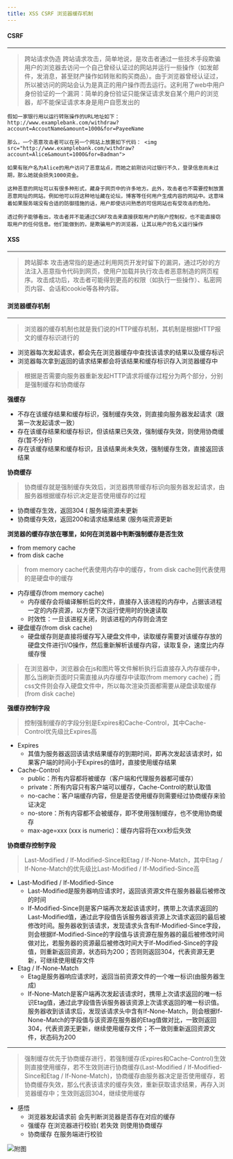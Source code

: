 ```yaml
---
title: XSS CSRF 浏览器缓存机制
---
```


#### CSRF
 ****
 >  跨站请求伪造
 >  跨站请求攻击，简单地说，是攻击者通过一些技术手段欺骗用户的浏览器去访问一个自己曾经认证过的网站并运行一些操作（如发邮件，发消息，甚至财产操作如转账和购买商品）。由于浏览器曾经认证过，所以被访问的网站会认为是真正的用户操作而去运行。这利用了web中用户身份验证的一个漏洞：简单的身份验证只能保证请求发自某个用户的浏览器，却不能保证请求本身是用户自愿发出的

 ```
 假如一家银行用以运行转账操作的URL地址如下： http://www.examplebank.com/withdraw?account=AccoutName&amount=1000&for=PayeeName

那么，一个恶意攻击者可以在另一个网站上放置如下代码： <img src="http://www.examplebank.com/withdraw?account=Alice&amount=1000&for=Badman">

如果有账户名为Alice的用户访问了恶意站点，而她之前刚访问过银行不久，登录信息尚未过期，那么她就会损失1000资金。

这种恶意的网址可以有很多种形式，藏身于网页中的许多地方。此外，攻击者也不需要控制放置恶意网址的网站。例如他可以将这种地址藏在论坛，博客等任何用户生成内容的网站中。这意味着如果服务端没有合适的防御措施的话，用户即使访问熟悉的可信网站也有受攻击的危险。

透过例子能够看出，攻击者并不能通过CSRF攻击来直接获取用户的账户控制权，也不能直接窃取用户的任何信息。他们能做到的，是欺骗用户的浏览器，让其以用户的名义运行操作
 ```


#### XSS
****
>  跨站脚本
>   攻击通常指的是通过利用网页开发时留下的漏洞，通过巧妙的方法注入恶意指令代码到网页，使用户加载并执行攻击者恶意制造的网页程序。攻击成功后，攻击者可能得到更高的权限（如执行一些操作）、私密网页内容、会话和cookie等各种内容。


#### 浏览器缓存机制
****
>  浏览器的缓存机制也就是我们说的HTTP缓存机制，其机制是根据HTTP报文的缓存标识进行的

* 浏览器每次发起请求，都会先在浏览器缓存中查找该请求的结果以及缓存标识
* 浏览器每次拿到返回的请求结果都会将该结果和缓存标识存入浏览器缓存中
> 根据是否需要向服务器重新发起HTTP请求将缓存过程分为两个部分，分别是强制缓存和协商缓存

**强缓存**
* 不存在该缓存结果和缓存标识，强制缓存失效，则直接向服务器发起请求（跟第一次发起请求一致）
* 存在该缓存结果和缓存标识，但该结果已失效，强制缓存失效，则使用协商缓存(暂不分析)
* 存在该缓存结果和缓存标识，且该结果尚未失效，强制缓存生效，直接返回该结果

**协商缓存**
> 协商缓存就是强制缓存失效后，浏览器携带缓存标识向服务器发起请求，由服务器根据缓存标识决定是否使用缓存的过程
* 协商缓存生效，返回304 ( 服务端资源未更新
* 协商缓存失效，返回200和请求结果结果  (服务端资源更新


**浏览器的缓存存放在哪里，如何在浏览器中判断强制缓存是否生效**
* from memory cache 
* from disk cache 

>  from memory cache代表使用内存中的缓存，from disk cache则代表使用的是硬盘中的缓存
* 内存缓存(from memory cache)
  * 内存缓存会将编译解析后的文件，直接存入该进程的内存中，占据该进程一定的内存资源，以方便下次运行使用时的快速读取
  * 时效性：一旦该进程关闭，则该进程的内存则会清空
* 硬盘缓存(from disk cache)
  * 硬盘缓存则是直接将缓存写入硬盘文件中，读取缓存需要对该缓存存放的硬盘文件进行I/O操作，然后重新解析该缓存内容，读取复杂，速度比内存缓存慢  

>  在浏览器中，浏览器会在js和图片等文件解析执行后直接存入内存缓存中，那么当刷新页面时只需直接从内存缓存中读取(from memory cache)；而css文件则会存入硬盘文件中，所以每次渲染页面都需要从硬盘读取缓存(from disk cache)

**强缓存控制字段**
>  控制强制缓存的字段分别是Expires和Cache-Control，其中Cache-Control优先级比Expires高
* Expires
  * 其值为服务器返回该请求结果缓存的到期时间，即再次发起该请求时，如果客户端的时间小于Expires的值时，直接使用缓存结果 
* Cache-Control
  * public：所有内容都将被缓存（客户端和代理服务器都可缓存）
  * private：所有内容只有客户端可以缓存，Cache-Control的默认取值
  * no-cache：客户端缓存内容，但是是否使用缓存则需要经过协商缓存来验证决定
  * no-store：所有内容都不会被缓存，即不使用强制缓存，也不使用协商缓存
  * max-age=xxx (xxx is numeric)：缓存内容将在xxx秒后失效

**协商缓存控制字段**
>  Last-Modified / If-Modified-Since和Etag / If-None-Match，其中Etag / If-None-Match的优先级比Last-Modified / If-Modified-Since高
* Last-Modified / If-Modified-Since
  * Last-Modified是服务器响应请求时，返回该资源文件在服务器最后被修改的时间
  * If-Modified-Since则是客户端再次发起该请求时，携带上次请求返回的Last-Modified值，通过此字段值告诉服务器该资源上次请求返回的最后被修改时间。服务器收到该请求，发现请求头含有If-Modified-Since字段，则会根据If-Modified-Since的字段值与该资源在服务器的最后被修改时间做对比，若服务器的资源最后被修改时间大于If-Modified-Since的字段值，则重新返回资源，状态码为200；否则则返回304，代表资源无更新，可继续使用缓存文件 
* Etag / If-None-Match
  * Etag是服务器响应请求时，返回当前资源文件的一个唯一标识(由服务器生成)
  * If-None-Match是客户端再次发起该请求时，携带上次请求返回的唯一标识Etag值，通过此字段值告诉服务器该资源上次请求返回的唯一标识值。服务器收到该请求后，发现该请求头中含有If-None-Match，则会根据If-None-Match的字段值与该资源在服务器的Etag值做对比，一致则返回304，代表资源无更新，继续使用缓存文件；不一致则重新返回资源文件，状态码为200

****
>  强制缓存优先于协商缓存进行，若强制缓存(Expires和Cache-Control)生效则直接使用缓存，若不生效则进行协商缓存(Last-Modified / If-Modified-Since和Etag / If-None-Match)，协商缓存由服务器决定是否使用缓存，若协商缓存失效，那么代表该请求的缓存失效，重新获取请求结果，再存入浏览器缓存中；生效则返回304，继续使用缓存

* 感悟 
  * 浏览器发起请求前 会先判断浏览器是否存在对应的缓存 
  * 强缓存 在浏览器进行校验( 若失效 则使用协商缓存
  * 协商缓存 在服务端进行校验


![附图](https://user-gold-cdn.xitu.io/2018/4/19/162db635ed5f6d26?imageslim)